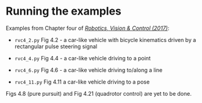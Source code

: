 # Running the examples

Examples from Chapter four of [_Robotics, Vision & Control (2017)_](https://petercorke.com/rvc/home):

- `rvc4_2.py` Fig 4.2 - a car-like vehicle with bicycle kinematics driven by a rectangular pulse steering signal
- `rvc4_4.py` Fig 4.4 - a car-like vehicle driving to a point

- `rvc4_6.py` Fig 4.6 - a car-like vehicle driving to/along a line


- `rvc4_11.py` Fig 4.11 a car-like vehicle driving to a pose


Figs 4.8 (pure pursuit) and Fig 4.21 (quadrotor control) are yet to be done.
